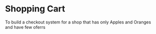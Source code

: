 # Shopping Cart

To build a checkout system for a shop that has only Apples and Oranges and have few oferrs
